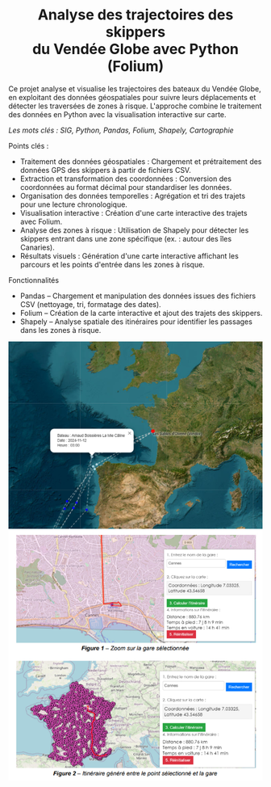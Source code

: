 <h1 align="center">Analyse des trajectoires des skippers<br>du Vendée Globe avec Python (Folium)</h1>

Ce projet analyse et visualise les trajectoires des bateaux du Vendée Globe, en exploitant des données géospatiales pour suivre leurs déplacements et détecter les traversées de zones à risque. L'approche combine le traitement des données en Python avec la visualisation interactive sur carte.

*Les mots clés : SIG, Python, Pandas, Folium, Shapely, Cartographie*

Points clés :
- Traitement des données géospatiales : Chargement et prétraitement des données GPS des skippers à partir de fichiers CSV.
- Extraction et transformation des coordonnées : Conversion des coordonnées au format décimal pour standardiser les données.
- Organisation des données temporelles : Agrégation et tri des trajets pour une lecture chronologique.
- Visualisation interactive : Création d'une carte interactive des trajets avec Folium.
- Analyse des zones à risque : Utilisation de Shapely pour détecter les skippers entrant dans une zone spécifique (ex. : autour des îles Canaries).
- Résultats visuels : Génération d'une carte interactive affichant les parcours et les points d'entrée dans les zones à risque.

Fonctionnalités
- Pandas – Chargement et manipulation des données issues des fichiers CSV (nettoyage, tri, formatage des dates).
- Folium – Création de la carte interactive et ajout des trajets des skippers.
- Shapely – Analyse spatiale des itinéraires pour identifier les passages dans les zones à risque.

<div align="center">
    <img src="https://github.com/DariaPodlovchenko/Analyse-des-trajectoires-du-Vende-Globe/raw/main/itineraire.jpg" width="600">
</div>

<div align="center">
    <img src="https://github.com/DariaPodlovchenko/Application-Webmapping-SNCF-JS/raw/main/img.jpg" width="600">
</div>

